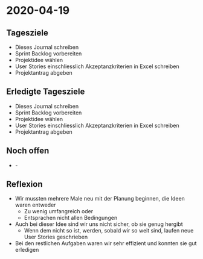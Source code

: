 # 2020-04-19

## Tagesziele

* Dieses Journal schreiben
* Sprint Backlog vorbereiten
* Projektidee wählen
* User Stories einschliesslich Akzeptanzkriterien in Excel schreiben
* Projektantrag abgeben

## Erledigte Tagesziele

* Dieses Journal schreiben
* Sprint Backlog vorbereiten
* Projektidee wählen
* User Stories einschliesslich Akzeptanzkriterien in Excel schreiben
* Projektantrag abgeben

## Noch offen

* \-

## Reflexion

* Wir mussten mehrere Male neu mit der Planung beginnen, die Ideen waren entweder
    * Zu wenig umfangreich oder
    * Entsprachen nicht allen Bedingungen
* Auch bei dieser Idee sind wir uns nicht sicher, ob sie genug hergibt
    * Wenn dem nicht so ist, werden, sobald wir so weit sind, laufen neue User Stories geschrieben
* Bei den restlichen Aufgaben waren wir sehr effizient und konnten sie gut erledigen
